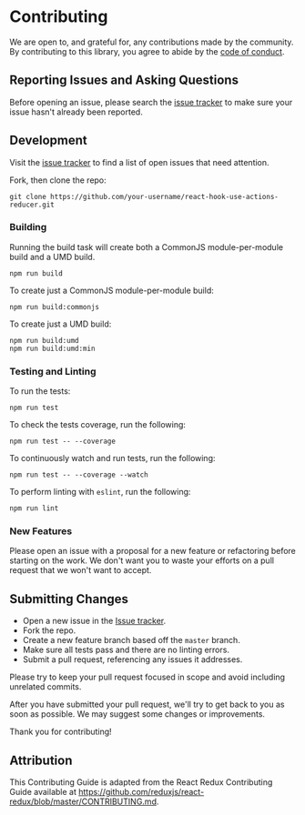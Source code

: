 # Contributing

We are open to, and grateful for, any contributions made by the community. By
contributing to this library, you agree to abide by the
[code of conduct](https://github.com/slergberg/react-hook-use-actions-reducer/blob/master/CODE_OF_CONDUCT.md).

## Reporting Issues and Asking Questions

Before opening an issue, please search the
[issue tracker](https://github.com/slergberg/react-hook-use-actions-reducer/issues)
to make sure your issue hasn't already been reported.

## Development

Visit the
[issue tracker](https://github.com/slergberg/react-hook-use-actions-reducer/issues)
to find a list of open issues that need attention.

Fork, then clone the repo:

```
git clone https://github.com/your-username/react-hook-use-actions-reducer.git
```

### Building

Running the build task will create both a CommonJS module-per-module build and a
UMD build.

```
npm run build
```

To create just a CommonJS module-per-module build:

```
npm run build:commonjs
```

To create just a UMD build:

```
npm run build:umd
npm run build:umd:min
```

### Testing and Linting

To run the tests:

```
npm run test
```

To check the tests coverage, run the following:

```
npm run test -- --coverage
```

To continuously watch and run tests, run the following:

```
npm run test -- --coverage --watch
```

To perform linting with `eslint`, run the following:

```
npm run lint
```

### New Features

Please open an issue with a proposal for a new feature or refactoring before
starting on the work. We don't want you to waste your efforts on a pull request
that we won't want to accept.

## Submitting Changes

- Open a new issue in the
  [Issue tracker](https://github.com/slergberg/react-hook-use-actions-reducer/issues).
- Fork the repo.
- Create a new feature branch based off the `master` branch.
- Make sure all tests pass and there are no linting errors.
- Submit a pull request, referencing any issues it addresses.

Please try to keep your pull request focused in scope and avoid including
unrelated commits.

After you have submitted your pull request, we'll try to get back to you as soon
as possible. We may suggest some changes or improvements.

Thank you for contributing!

## Attribution

This Contributing Guide is adapted from the React Redux Contributing Guide
available at https://github.com/reduxjs/react-redux/blob/master/CONTRIBUTING.md.
